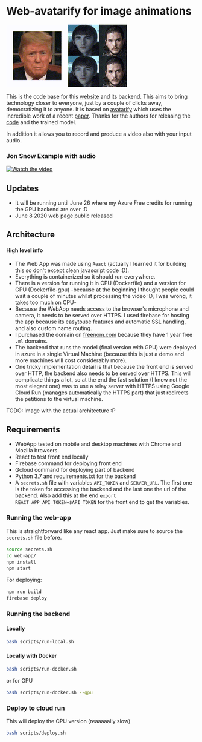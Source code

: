 # Web-avatarify for image animations

![Example][s1] 


This is the code base for this [website](www.liveportraits.ml) and its backend. This aims to bring technology closer to everyone, just by a couple of clicks away, democratizing it to anyone. It is based on [avatarify](https://github.com/alievk/avatarify) which uses the incredible work of a recent [paper](https://arxiv.org/pdf/2003.00196.pdf). Thanks for the authors for releasing the [code](https://github.com/AliaksandrSiarohin/first-order-model) and the trained model.

In addition it allows you to record and produce a video also with your input audio.
### Jon Snow Example with audio
[![Watch the video](https://img.youtube.com/vi/0lCcDpExVdo/0.jpg)](https://youtu.be/0lCcDpExVdo)


## Updates
* It will be running until June 26 where my Azure Free credits for running the GPU backend are over :D
* June 8 2020 web page public released

## Architecture

#### High level info
* The Web App was made using `React` (actually I learned it for building this so don't except clean javascript code :D).
* Everything is containerized so it should run everywhere.
* There is a version for running it in CPU (Dockerfile) and a version for GPU (Dockerfile-gpu) -because at the beginning I thought people could wait a couple of minutes whilst processing the video :D, I was wrong, it takes too much on CPU-
* Because the WebApp needs access to the browser's microphone and camera, it needs to be served over HTTPS. I used firebase for hosting the app because its easytouse features and automatic SSL handling, and also custom name routing.
* I purchased the domain on [freenom.com](freenom.com) because they have 1 year free `.ml` domains.
* The backend that runs the model (final version with GPU) were deployed in azure in a single Virtual Machine (because this is just a demo and more machines will cost considerably more). 
* One tricky implementation detail is that because the front end is served over HTTP, the backend also needs to be served over HTTPS. This will complicate things a lot, so at the end the fast solution (I know not the most elegant one) was to use a relay server with HTTPS using Google Cloud Run (manages automatically the HTTPS part) that just redirects the petitions to the virtual machine.


TODO: Image with the actual architecture :P

## Requirements
<!-- * Python 3.7 + requirements.txt + torch==1.1.0 and torchvision==0.3.0 + pyyaml for the backend -->
* WebApp tested on mobile and desktop machines with Chrome and Mozilla browsers.
* React to test front end locally
* Firebase command for deploying front end
* Gcloud command for deploying part of backend
* Python 3.7 and requirements.txt for the backend
* A `secrets.sh` file with variables `API_TOKEN` and `SERVER_URL`. The first one is the token for accessing the backend and the last one the url of the backend. Also add this at the end `export REACT_APP_API_TOKEN=$API_TOKEN` for the front end to get the variables.


[s1]: web-app/src/assets/example.gif "S"

### Running the web-app
This is straightforward like any react app. Just make sure to source the `secrets.sh` file before.

```bash
source secrets.sh
cd web-app/
npm install
npm start
```
For deploying:
```bash
npm run build
firebase deploy
```

### Running the backend
#### Locally
```bash
bash scripts/run-local.sh
```
#### Locally with Docker
```bash
bash scripts/run-docker.sh
```
or for GPU
```bash
bash scripts/run-docker.sh --gpu
```
### Deploy to cloud run
This will deploy the CPU version (reaaaaally slow)
```bash
bash scripts/deploy.sh
```